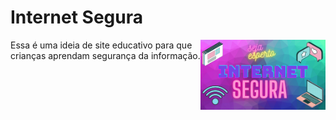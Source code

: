 # Internet Segura

<img align="right" src="segura.png" width="200">

 Essa é uma ideia de site educativo para que crianças aprendam segurança da informação.
 
